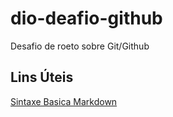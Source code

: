 # dio-deafio-github
Desafio de roeto sobre Git/Github

## Lins Úteis
[Sintaxe Basica Markdown](https://www.markdownguide.org/)
